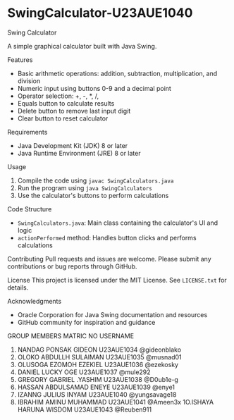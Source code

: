 # SwingCalculator-U23AUE1040
Swing Calculator

A simple graphical calculator built with Java Swing.

Features
- Basic arithmetic operations: addition, subtraction, multiplication, and division
- Numeric input using buttons 0-9 and a decimal point
- Operator selection: +, -, *, /, 
- Equals button to calculate results
- Delete button to remove last input digit
- Clear button to reset calculator

Requirements
- Java Development Kit (JDK) 8 or later
- Java Runtime Environment (JRE) 8 or later

Usage
1. Compile the code using `javac SwingCalculators.java`
2. Run the program using `java SwingCalculators`
3. Use the calculator's buttons to perform calculations

Code Structure
- `SwingCalculators.java`: Main class containing the calculator's UI and logic
- `actionPerformed` method: Handles button clicks and performs calculations

Contributing
Pull requests and issues are welcome. Please submit any contributions or bug reports through GitHub.

License
This project is licensed under the MIT License. See `LICENSE.txt` for details.

Acknowledgments
- Oracle Corporation for Java Swing documentation and resources
- GitHub community for inspiration and guidance

GROUP MEMBERS			MATRIC NO	USERNAME
1. NANDAG PONSAK GIDEON		U23AUE1034	@gideonblako
2. OLOKO ABDULLH SULAIMAN	U23AUE1035	@musnad01
3. OLUSOGA EZOMOH EZEKIEL	U23AUE1036	@ezekosky	
4. DANIEL LUCKY OGE		U23AUE1037	@mule292
5. GREGORY GABRIEL .YASHIM	U23AUE1038	@D0ub1e-g
6. HASSAN ABDULSAMAD ENEYE	U23AUE1039	@enye1
7. IZANNG JULIUS INYAM		U23AUE1040	@yungsavage18
8. IBRAHIM AMINU MUHAMMAD	U23AUE1041	@Ameen3x
1O.ISHAYA HARUNA WISDOM		U23AUE1043	@Reuben911
